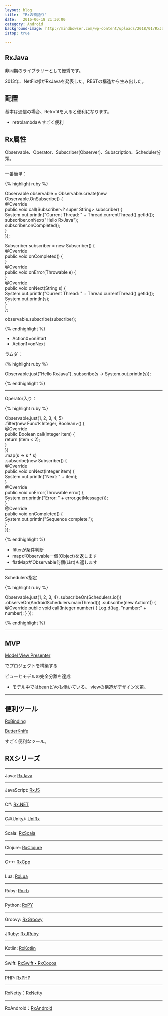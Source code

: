 ```yaml
---
layout: blog
title:  "Rxの物語り"
date:   2016-06-18 21:30:00
category: Android
background-image: http://mindbowser.com/wp-content/uploads/2018/01/RxJava-in-Andriod.png
istop: true

---
```



## RxJava

非同期のライブラリーとして優秀です。

2013年、NetFix様がRxJavaを発表した。RESTの構造から生み出した。

## 配置

基本は通信の場合、Retrofitを入ると便利になります。

* retrolambdaもすごく便利

## Rx属性

Observable、Operator、Subscriber(Observer)、Subscription、Scheduler分類。

---

一番簡単：

{% highlight ruby %}

Observable<String> observable = Observable.create(new Observable.OnSubscribe<String>() {  
  @Override  
  public void call(Subscriber<? super String> subscriber) {  
    System.out.println("Current Thread: " + Thread.currentThread().getId());  
    subscriber.onNext("Hello RxJava");  
    subscriber.onCompleted();  
  }     
});  

Subscriber<String> subscriber = new Subscriber<String>() {  
  @Override  
  public void onCompleted() {   
  }  
  @Override  
  public void onError(Throwable e) {   
  }  
  @Override  
  public void onNext(String s) {  
    System.out.println("Current Thread: " + Thread.currentThread().getId());  
    System.out.println(s);  
  }  
};  

observable.subscribe(subscriber);  

{% endhighlight %}

* Action0=onStart
* Action1=onNext


ラムダ：

{% highlight ruby %}

Observable.just("Hello RxJava").
  subscribe(s -> System.out.println(s));

{% endhighlight %}

---

Operator入り：

{% highlight ruby %}

Observable.just(1, 2, 3, 4, 5)  
  .filter(new Func1<Integer, Boolean>() {  
    @Override  
    public Boolean call(Integer item) {  
      return (item < 2);  
    }  
  })  
  .map(s -> s * s)  
  .subscribe(new Subscriber<Integer>() {  
    @Override  
    public void onNext(Integer item) {  
      System.out.println("Next: " + item);  
    }  
    @Override  
    public void onError(Throwable error) {  
      System.err.println("Error: " + error.getMessage());  
    }  
    @Override  
    public void onCompleted() {  
      System.out.println("Sequence complete.");  
    }  
  });

{% endhighlight %}

* filterが条件判断
* mapがObservable一個(Object)を返します
* flatMapがObservable何個(List)も返します


---

Schedulers指定

{% highlight ruby %}

Observable.just(1, 2, 3, 4)
  .subscribeOn(Schedulers.io())
  .observeOn(AndroidSchedulers.mainThread())
  .subscribe(new Action1<Integer>() {
    @Override
    public void call(Integer number) {
      Log.d(tag, "number:" + number);
    }
  });

{% endhighlight %}

---

## MVP

[Model View Presenter](https://en.wikipedia.org/wiki/Model%E2%80%93view%E2%80%93presenter)

でプロジェクトを構築する

ビューとモデルの完全分離を達成

* モデル中ではbeanとVoも働いている。
viewの構造がデザイン次第。

---

## 便利ツール

[RxBinding](https://github.com/JakeWharton/RxBinding)

[ButterKnife](https://github.com/JakeWharton/butterknife)

すごく便利なツール。

## RXシリーズ

---

Java: [RxJava](https://github.com/ReactiveX/RxJava)

---

JavaScript: [RxJS](https://github.com/Reactive-Extensions/RxJS)

---

C#: [Rx.NET](https://github.com/Reactive-Extensions/Rx.NET)

---

C#(Unity): [UniRx](https://github.com/neuecc/UniRx)

---

Scala: [RxScala](https://github.com/ReactiveX/RxScala)

---

Clojure: [RxClojure](https://github.com/ReactiveX/RxClojure)

---

C++: [RxCpp](https://github.com/Reactive-Extensions/RxCpp)

---

Lua: [RxLua](https://github.com/bjornbytes/RxLua)

---

Ruby: [Rx.rb](https://github.com/ReactiveX/RxRuby)

---

Python: [RxPY](https://github.com/ReactiveX/RxPY)

---

Groovy: [RxGroovy](https://github.com/ReactiveX/RxGroovy)

---

JRuby: [RxJRuby](https://github.com/ReactiveX/RxJRuby)

---

Kotlin: [RxKotlin](https://github.com/ReactiveX/RxKotlin)

---

Swift: [RxSwift・RxCocoa](https://github.com/ReactiveX/RxSwift)

---

PHP: [RxPHP](https://github.com/ReactiveX/RxPHP)

---

RxNetty：[RxNetty](https://github.com/ReactiveX/RxNetty)

---

RxAndroid：[RxAndroid](https://github.com/ReactiveX/RxAndroid)

